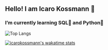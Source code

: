 
## Hello! I am Icaro Kossmann 🙂
### I’m currently learning SQL🎲 and Python🐍


![Top Langs](https://github-readme-stats.vercel.app/api/top-langs/?username=icarokossmann&theme=merko&layout=compact)


[![icarokossmann's wakatime stats](https://github-readme-stats.vercel.app/api/wakatime?username=icarokossmann)](https://github.com/anuraghazra/github-readme-stats)
<!--
**icarokossmann/icarokossmann** is a ✨ _special_ ✨ repository because its `README.md` (this file) appears on your GitHub profile.

Here are some ideas to get you started:


[![icarokossmann's wakatime stats](https://github-readme-stats.vercel.app/api/wakatime?username=icarokossmann)](https://github.com/anuraghazra/github-readme-stats)

![Anurag's GitHub stats](https://github-readme-stats.vercel.app/api?username=icarokossmann&show_icons=true&theme=merko)
![Top Langs](https://github-readme-stats.vercel.app/api/top-langs/?username=icarokossmann&theme=merko&layout=donut)

-->
